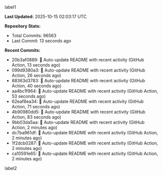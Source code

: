 
label1 
<!-- ACTIVITY_START -->
**Last Updated:** 2025-10-15 02:03:17 UTC

**Repository Stats:**
- Total Commits: 96563
- Last Commit: 13 seconds ago

**Recent Commits:**
- 20b3af0889: 🤖 Auto-update README with recent activity (GitHub Action, 13 seconds ago)
- 099d9380a3: 🤖 Auto-update README with recent activity (GitHub Action, 26 seconds ago)
- 88363d3783: 🤖 Auto-update README with recent activity (GitHub Action, 40 seconds ago)
- aa4bc1f964: 🤖 Auto-update README with recent activity (GitHub Action, 53 seconds ago)
- 62eaf8ea34: 🤖 Auto-update README with recent activity (GitHub Action, 71 seconds ago)
- 4b90980dd5: 🤖 Auto-update README with recent activity (GitHub Action, 83 seconds ago)
- 9bb03da5aa: 🤖 Auto-update README with recent activity (GitHub Action, 2 minutes ago)
- dc7ba961df: 🤖 Auto-update README with recent activity (GitHub Action, 2 minutes ago)
- 1f2dcb0287: 🤖 Auto-update README with recent activity (GitHub Action, 2 minutes ago)
- ca10591e65: 🤖 Auto-update README with recent activity (GitHub Action, 2 minutes ago)
<!-- ACTIVITY_END -->

label2
